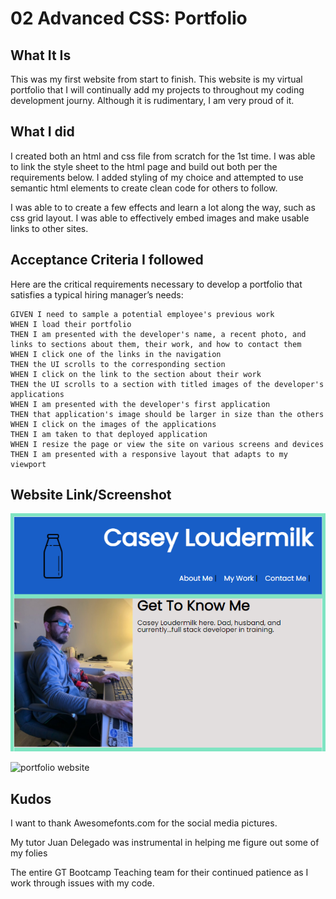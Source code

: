 # 02 Advanced CSS: Portfolio

## What It Is

 This was my first website from start to finish.  This website is my virtual portfolio that I will continually add my projects to throughout my coding development journy.  Although it is rudimentary, I am very proud of it. 



## What I did

I created both an html and css file from scratch for the 1st time.  I was able to link the style sheet to the html page and build out both per the requirements below.  I added styling of my choice and attempted to use semantic html elements to create clean code for others to follow.

I was able to to create a few effects and learn a lot along the way, such as css grid layout.  I was able to effectively embed images and make usable links to other sites.


## Acceptance Criteria I followed

Here are the critical requirements necessary to develop a portfolio that satisfies a typical hiring manager’s needs:

```
GIVEN I need to sample a potential employee's previous work
WHEN I load their portfolio
THEN I am presented with the developer's name, a recent photo, and links to sections about them, their work, and how to contact them
WHEN I click one of the links in the navigation
THEN the UI scrolls to the corresponding section
WHEN I click on the link to the section about their work
THEN the UI scrolls to a section with titled images of the developer's applications
WHEN I am presented with the developer's first application
THEN that application's image should be larger in size than the others
WHEN I click on the images of the applications
THEN I am taken to that deployed application
WHEN I resize the page or view the site on various screens and devices
THEN I am presented with a responsive layout that adapts to my viewport
```


## Website Link/Screenshot

![portfolio snapshot](./assets/images/portfoliopage.png "Snapshot of this Project")

![portfolio website](https://cloud3118.github.io/homework2-advcss/ "link to this website")


## Kudos

I want to thank Awesomefonts.com for the social media pictures.

My tutor Juan Delegado was instrumental in helping me figure out some of my folies

The entire GT Bootcamp Teaching team for their continued patience as I work through issues with my code.


